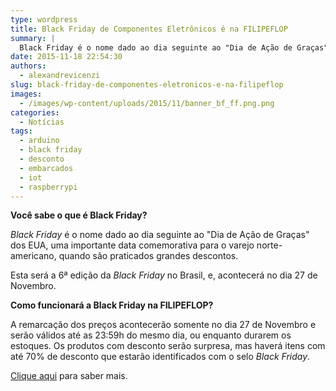 ```yaml
---
type: wordpress
title: Black Friday de Componentes Eletrônicos é na FILIPEFLOP
summary: |
  Black Friday é o nome dado ao dia seguinte ao "Dia de Ação de Graças" dos EUA, uma importante data comemorativa para o varejo americano, quando são praticados descontos altíssimos.
date: 2015-11-18 22:54:30
authors:
  - alexandrevicenzi
slug: black-friday-de-componentes-eletronicos-e-na-filipeflop
images:
  - /images/wp-content/uploads/2015/11/banner_bf_ff.png.png
categories:
  - Notícias
tags:
  - arduino
  - black friday
  - desconto
  - embarcados
  - iot
  - raspberrypi
---
```


<strong>Você sabe o que é Black Friday?</strong>

<em>Black Friday</em> é o nome dado ao dia seguinte ao "Dia de Ação de Graças" dos EUA, uma importante data comemorativa para o varejo norte-americano, quando são praticados grandes descontos.

Esta será a 6ª edição da <em>Black Friday</em> no Brasil, e, acontecerá no dia 27 de Novembro.

<strong>Como funcionará a Black Friday na FILIPEFLOP?</strong>

A remarcação dos preços acontecerão somente no dia 27 de Novembro e serão válidos até as 23:59h do mesmo dia, ou enquanto durarem os estoques. Os produtos com desconto serão surpresa, mas haverá itens com até 70% de desconto que estarão identificados com o selo <em>Black Friday</em>.

<a href="http://www.filipeflop.com/black-friday-pg-23885" target="_blank">Clique aqui</a> para saber mais.
